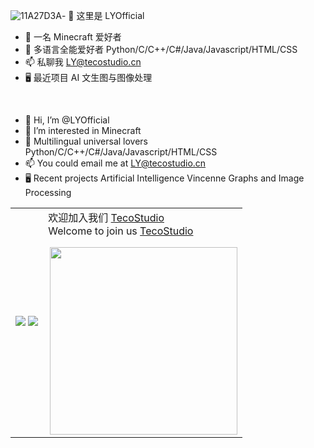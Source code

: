 ![11A27D3A](https://github.com/user-attachments/assets/c15b1e55-b258-41dd-b0b9-391ca03d8633)- 👋 这里是 LYOfficial
- 👀 一名 Minecraft 爱好者
- 🌱 多语言全能爱好者 Python/C/C++/C#/Java/Javascript/HTML/CSS
- 📫 私聊我 LY@tecostudio.cn
- 🖥️ 最近项目 AI 文生图与图像处理
<br>

- 👋 Hi, I’m @LYOfficial
- 👀 I’m interested in Minecraft
- 🌱 Multilingual universal lovers Python/C/C++/C#/Java/Javascript/HTML/CSS
- 📫 You could email me at LY@tecostudio.cn
- 🖥️ Recent projects Artificial Intelligence Vincenne Graphs and Image Processing
<table>
  <tr>
    <td>
<img src="https://github-readme-stats.vercel.app/api?username=LYOfficial&show_icons=true&icon_color=E91E63&title_color=FB7299&hide_border=true&locale=cn" />
<img src="https://github-readme-stats.vercel.app/api/top-langs/?username=LYOfficial&layout=compact&title_color=000000&hide_border=true&locale=cn" />  </td>
    <td>
欢迎加入我们 <a href="https://github.com/TecoStudio">TecoStudio</a>
<br>
Welcome to join us <a href="https://github.com/TecoStudio">TecoStudio</a>

<img src="https://bbs.tecostudio.cn/assets/files/2024-01-23/1706008893-235360-favicon.png" align="right" width="300"/> </td>
  </tr>
  </table>
<!---
LYOfficial/LYOfficial is a ✨ special ✨ repository because its `README.md` (this file) appears on your GitHub profile.
You can click the Preview link to take a look at your changes.
--->
